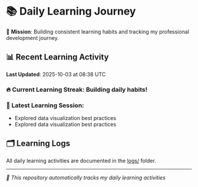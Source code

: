 # 📚 Daily Learning Journey

🎯 **Mission**: Building consistent learning habits and tracking my professional development journey.

## 📊 Recent Learning Activity

**Last Updated**: 2025-10-03 at 08:38 UTC

### 🔥 Current Learning Streak: Building daily habits!

### 📝 Latest Learning Session:
- Explored data visualization best practices
- Explored data visualization best practices

## 🗂️ Learning Logs

All daily learning activities are documented in the [logs/](./logs/) folder.

---
*🤖 This repository automatically tracks my daily learning activities*
